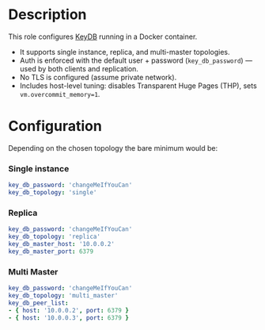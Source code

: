 # Description

This role configures [KeyDB](https://docs.keydb.dev/) running in a Docker container.

* It supports single instance, replica, and multi-master topologies. 
* Auth is enforced with the default user + password (`key_db_password`) — used by both clients and replication. 
* No TLS is configured (assume private network).
* Includes host-level tuning: disables Transparent Huge Pages (THP), sets `vm.overcommit_memory=1`.

# Configuration

Depending on the chosen topology the bare minimum would be:

### Single instance
```yaml
key_db_password: 'changeMeIfYouCan'
key_db_topology: 'single'
```

### Replica
```yaml
key_db_password: 'changeMeIfYouCan'
key_db_topology: 'replica'
key_db_master_host: '10.0.0.2'
key_db_master_port: 6379
```

### Multi Master
```yaml
key_db_password: 'changeMeIfYouCan'
key_db_topology: 'multi_master'
key_db_peer_list:
- { host: '10.0.0.2', port: 6379 }
- { host: '10.0.0.3', port: 6379 }
```